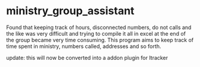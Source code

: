 # ministry_group_assistant
Found that keeping track of hours, disconnected numbers, do not calls and the like was very difficult and trying to compile it all in excel at the end of the group became very time consuming. This program aims to keep track of time spent in ministry, numbers called, addresses and so forth.

update: this will now be converted into a addon plugin for ltracker
